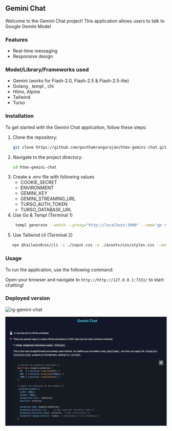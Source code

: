 ## Gemini Chat

Welcome to the Gemini Chat project! This application allows users to talk to Google Gemini Model

### Features

- Real-time messaging
- Responsive design

### Model/Library/Frameworks used

- Gemini (works for Flash-2.0, Flash-2.5 & Flash-2.5-lite)
- Golang , templ , chi
- Htmx, Alpine
- Tailwind
- Turso

### Installation

To get started with the Gemini Chat application, follow these steps:

1. Clone the repository:
   ```bash
   git clone https://github.com/gouthamrangarajan/htmx-gemini-chat.git
   ```
2. Navigate to the project directory:
   ```bash
   cd htmx-gemini-chat
   ```
3. Create a .env file with following values
   - COOKIE_SECRET
   - ENVIRONMENT
   - GEMINI_KEY
   - GEMINI_STREAMING_URL
   - TURSO_AUTH_TOKEN
   - TURSO_DATABASE_URL
4. Use Go & Templ (Terminal 1)
   ```bash
    templ generate --watch --proxy="http://localhost:3000" --cmd="go run ."
   ```
5. Use Tailwind cli (Terminal 2)

```bash
   npx @tailwindcss/cli -i ./input.css -o ./assets/css/styles.css --watch
```

### Usage

To run the application, use the following command:

Open your browser and navigate to `http://http://127.0.0.1:7331/` to start chatting!

### Deployed version

![rg-gemini-chat](https://rg-gemini-chat.up.railway.app/)

![screenshot](https://github.com/gouthamrangarajan/go/blob/main/htmx-gemini-chat/Gemini_Chat.png)
